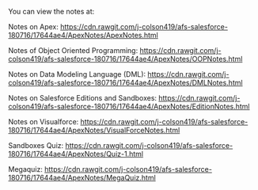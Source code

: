 You can view the notes at:

Notes on Apex:
https://cdn.rawgit.com/j-colson419/afs-salesforce-180716/17644ae4/ApexNotes/ApexNotes.html

Notes of Object Oriented Programming:
https://cdn.rawgit.com/j-colson419/afs-salesforce-180716/17644ae4/ApexNotes/OOPNotes.html

Notes on Data Modeling Language (DML):
https://cdn.rawgit.com/j-colson419/afs-salesforce-180716/17644ae4/ApexNotes/DMLNotes.html

Notes on Salesforce Editions and Sandboxes:
https://cdn.rawgit.com/j-colson419/afs-salesforce-180716/17644ae4/ApexNotes/EditionNotes.html

Notes on Visualforce:
https://cdn.rawgit.com/j-colson419/afs-salesforce-180716/17644ae4/ApexNotes/VisualForceNotes.html

Sandboxes Quiz:
https://cdn.rawgit.com/j-colson419/afs-salesforce-180716/17644ae4/ApexNotes/Quiz-1.html

Megaquiz:
https://cdn.rawgit.com/j-colson419/afs-salesforce-180716/17644ae4/ApexNotes/MegaQuiz.html
